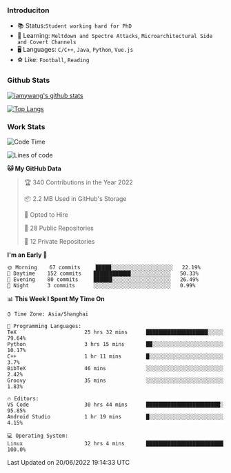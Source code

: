 ### Introduciton

- 📚 Status:`Student working hard for PhD`
- 🔎 Learning: `Meltdown and Spectre Attacks`, `Microarchitectural Side and Covert Channels`
- 🖥️ Languages: `C/C++`, `Java`, `Python`, `Vue.js`
- ⚽ Like: `Football`, `Reading`

### Github Stats

[![iamywang's github stats](https://github-readme-stats.vercel.app/api?username=iamywang&count_private=true&show_icons=true)]()

[![Top Langs](https://github-readme-stats.vercel.app/api/top-langs/?username=iamywang&layout=compact)]()

### Work Stats

<!--START_SECTION:waka-->
![Code Time](http://img.shields.io/badge/Code%20Time-423%20hrs%2023%20mins-blue)

![Lines of code](https://img.shields.io/badge/From%20Hello%20World%20I%27ve%20Written--40%20Thousand%20lines%20of%20code-blue)

**🐱 My GitHub Data** 

> 🏆 340 Contributions in the Year 2022
 > 
> 📦 2.2 MB Used in GitHub's Storage 
 > 
> 💼 Opted to Hire
 > 
> 📜 28 Public Repositories 
 > 
> 🔑 12 Private Repositories  
 > 
**I'm an Early 🐤** 

```text
🌞 Morning    67 commits     █████░░░░░░░░░░░░░░░░░░░░   22.19% 
🌆 Daytime    152 commits    ████████████░░░░░░░░░░░░░   50.33% 
🌃 Evening    80 commits     ██████░░░░░░░░░░░░░░░░░░░   26.49% 
🌙 Night      3 commits      ░░░░░░░░░░░░░░░░░░░░░░░░░   0.99%

```


📊 **This Week I Spent My Time On** 

```text
⌚︎ Time Zone: Asia/Shanghai

💬 Programming Languages: 
TeX                      25 hrs 32 mins      ████████████████████░░░░░   79.64% 
Python                   3 hrs 15 mins       ██░░░░░░░░░░░░░░░░░░░░░░░   10.17% 
C++                      1 hr 11 mins        █░░░░░░░░░░░░░░░░░░░░░░░░   3.7% 
BibTeX                   46 mins             ░░░░░░░░░░░░░░░░░░░░░░░░░   2.42% 
Groovy                   35 mins             ░░░░░░░░░░░░░░░░░░░░░░░░░   1.83%

🔥 Editors: 
VS Code                  30 hrs 44 mins      ████████████████████████░   95.85% 
Android Studio           1 hr 19 mins        █░░░░░░░░░░░░░░░░░░░░░░░░   4.15%

💻 Operating System: 
Linux                    32 hrs 4 mins       █████████████████████████   100.0%

```


 Last Updated on 20/06/2022 19:14:33 UTC
<!--END_SECTION:waka-->
